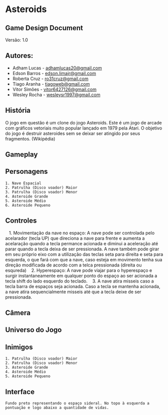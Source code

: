 # Asteroids
## Game Design Document
Versão: 1.0

## Autores:
- Adham Lucas - adhamlucas20@gmail.com
- Edson Barros - edson.limajr@gmail.com
- Roberta Cruz - ro31cruz@gmail.com
- Tiago Aranha - tiagoweb@gmail.com
- Vitor Simões - vitor6427126@gmail.com
- Wesley Rocha - wesleysr1997@gmail.com

## História

O jogo em questão é um clone do jogo Asteroids. Este é um jogo de arcade com gráficos vetoriais muito popular lançado em 1979 pela Atari. O objetivo do jogo é destruir asteroides sem se deixar ser atingido por seus fragmentos. (Wikipédia)


## Gameplay

## Personagens

    1. Nave Espacial
    2. Patrulha (Disco voador) Maior
    3. Patrulha (Disco voador) Menor
    4. Asteroide Grande
    5. Asteroide Médio
    6. Asteroide Pequeno

## Controles
    
    1. Movimentação da nave no espaço: A nave pode ser controlada pelo acelarador (tecla UP) que direciona a nave para frente e aumenta a acelaração quando a tecla permance acionada e diminui a aceleração até parar quando a tecla deixa de ser pressionada. A nave também pode girar em seu próprio eixo com a utilização das teclas seta para direita e seta para esquerda, o que fará com que a nave, caso esteja em movimento tenha sua direção modificada de acordo com a telca pressionada (direita ou esqureda)
    2. Hyperespaço: A nave pode viajar para o hyperespaço e surgir instantaneamente em qualquer ponto do espaço ao ser acionada a tecla shift do lado esquerdo do teclado.
    3. A nave atira misseis caso a tecla barra de espaços seja acionada. Caso a tecla se mantenha acionada, a nave atira sequencialmente misseis até que a tecla deixe de ser pressionada.

## Câmera

## Universo do Jogo

## Inimigos

    1. Patrulha (Disco voador) Maior
    2. Patrulha (Disco voador) Menor
    3. Asteroide Grande
    4. Asteroide Médio
    5. Asteroide Pequeno


## Interface

    Fundo preto representando o espaço sideral. No topo à esquerda a pontuação e logo abaixo a quantidade de vidas.
